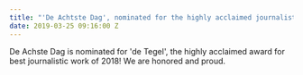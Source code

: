 ```yaml
---
title: "'De Achtste Dag', nominated for the highly acclaimed journalistic prize."
date: 2019-03-25 09:16:00 Z
---
```


De Achste Dag is nominated for 'de Tegel', the highly acclaimed award for best journalistic work of 2018! We are honored and proud.